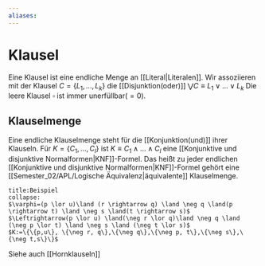 ```yaml
---
aliases: 
---
```

$\newcommand{\f}[1]{\mathcal{#1}}\newcommand{\F}[1]{\mathfrak{#1}}\newcommand{\b}[1]{\mathbb{#1}}$
# Klausel 
Eine Klausel ist eine endliche Menge an [[Literal|Literalen]]. Wir assoziieren mit der Klausel $C=\{L_1,\dotso,L_k\}$ die [[Disjunktion(oder)]] $\bigvee C \equiv L_{1} \lor \dotso \lor L_k$
Die leere Klausel $\square$ ist immer unerfüllbar($=0$).

## Klauselmenge
Eine endliche Klauselmenge steht für die [[Konjunktion(und)]] ihrer Klauseln. Für $K=\{C_1,\dotso,C_l\}$ ist $K \equiv C_{1}\land \dotso \land C_{l}$ eine [[Konjunktive und disjunktive Normalformen|KNF]]-Formel. Das heißt zu jeder endlichen [[Konjunktive und disjunktive Normalformen|KNF]]-Formel gehört eine [[Semester_02/APL/Logische Äquivalenz|äquivalente]] Klauselmenge.

```ad-example
title:Beispiel
collapse:
$\varphi=(p \lor u)\land (r \rightarrow q) \land \neg q \land(p \rightarrow t) \land \neg s \land(t \rightarrow s)$
$\Leftrightarrow(p \lor u) \land(\neg r \lor q)\land \neg q \land (\neg p \lor t) \land \neg s \land (\neg t \lor s)$
$K:=\{\{p,u\}, \{\neg r, q\},\{\neg q\},\{\neg p, t\},\{\neg s\},\{\neg t,s\}\}$
```

Siehe auch [[Hornklauseln]]


